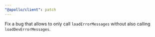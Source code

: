 ```yaml
---
"@apollo/client": patch
---
```


Fix a bug that allows to only call `loadErrorMessages` without also calling `loadDevErrorMessages`.
